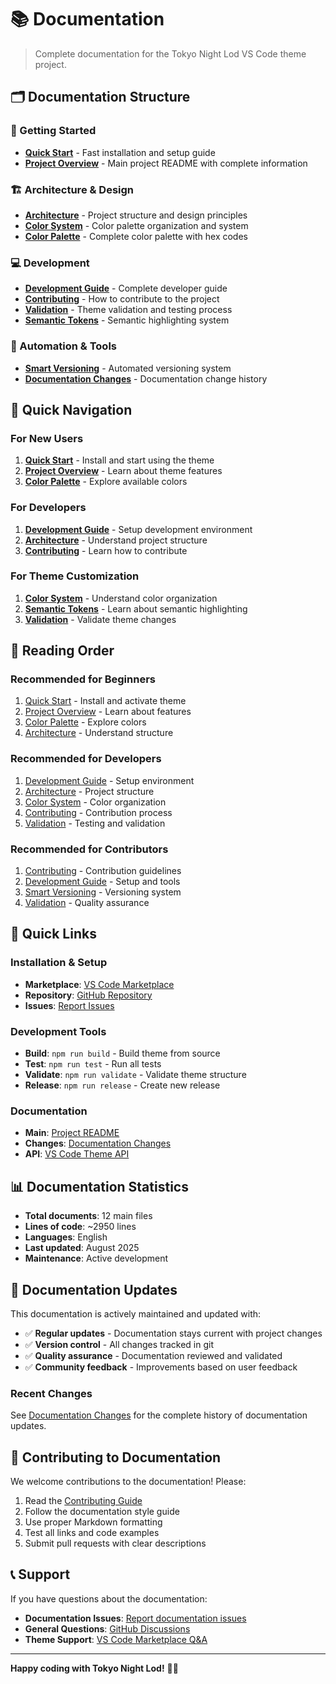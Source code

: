 # 📚 Documentation

> Complete documentation for the Tokyo Night Lod VS Code theme project.

## 🗂️ Documentation Structure

### 🚀 Getting Started

- **[Quick Start](QUICK_START.md)** - Fast installation and setup guide
- **[Project Overview](../README.md)** - Main project README with complete information

### 🏗️ Architecture & Design

- **[Architecture](ARCHITECTURE.md)** - Project structure and design principles
- **[Color System](COLOR_SYSTEM.md)** - Color palette organization and system
- **[Color Palette](COLOR_PALETTE.md)** - Complete color palette with hex codes

### 💻 Development

- **[Development Guide](DEVELOPMENT.md)** - Complete developer guide
- **[Contributing](CONTRIBUTING.md)** - How to contribute to the project
- **[Validation](VALIDATION.md)** - Theme validation and testing process
- **[Semantic Tokens](SEMANTIC_TOKENS.md)** - Semantic highlighting system

### 🤖 Automation & Tools

- **[Smart Versioning](SMART_VERSIONING.md)** - Automated versioning system
- **[Documentation Changes](DOCUMENTATION_CHANGES.md)** - Documentation change history

## 🎯 Quick Navigation

### For New Users

1. **[Quick Start](QUICK_START.md)** - Install and start using the theme
2. **[Project Overview](../README.md)** - Learn about theme features
3. **[Color Palette](COLOR_PALETTE.md)** - Explore available colors

### For Developers

1. **[Development Guide](DEVELOPMENT.md)** - Setup development environment
2. **[Architecture](ARCHITECTURE.md)** - Understand project structure
3. **[Contributing](CONTRIBUTING.md)** - Learn how to contribute

### For Theme Customization

1. **[Color System](COLOR_SYSTEM.md)** - Understand color organization
2. **[Semantic Tokens](SEMANTIC_TOKENS.md)** - Learn about semantic highlighting
3. **[Validation](VALIDATION.md)** - Validate theme changes

## 📖 Reading Order

### Recommended for Beginners

1. [Quick Start](QUICK_START.md) - Install and activate theme
2. [Project Overview](../README.md) - Learn about features
3. [Color Palette](COLOR_PALETTE.md) - Explore colors
4. [Architecture](ARCHITECTURE.md) - Understand structure

### Recommended for Developers

1. [Development Guide](DEVELOPMENT.md) - Setup environment
2. [Architecture](ARCHITECTURE.md) - Project structure
3. [Color System](COLOR_SYSTEM.md) - Color organization
4. [Contributing](CONTRIBUTING.md) - Contribution process
5. [Validation](VALIDATION.md) - Testing and validation

### Recommended for Contributors

1. [Contributing](CONTRIBUTING.md) - Contribution guidelines
2. [Development Guide](DEVELOPMENT.md) - Setup and tools
3. [Smart Versioning](SMART_VERSIONING.md) - Versioning system
4. [Validation](VALIDATION.md) - Quality assurance

## 🔗 Quick Links

### Installation & Setup

- **Marketplace**: [VS Code Marketplace](https://marketplace.visualstudio.com/items?itemName=lod-inc.tokyo-night-lod)
- **Repository**: [GitHub Repository](https://github.com/darqus/tokyo-night-vscode-theme-lod)
- **Issues**: [Report Issues](https://github.com/darqus/tokyo-night-vscode-theme-lod/issues)

### Development Tools

- **Build**: `npm run build` - Build theme from source
- **Test**: `npm run test` - Run all tests
- **Validate**: `npm run validate` - Validate theme structure
- **Release**: `npm run release` - Create new release

### Documentation

- **Main**: [Project README](../README.md)
- **Changes**: [Documentation Changes](DOCUMENTATION_CHANGES.md)
- **API**: [VS Code Theme API](https://code.visualstudio.com/api/references/theme-color)

## 📊 Documentation Statistics

- **Total documents**: 12 main files
- **Lines of code**: ~2950 lines
- **Languages**: English
- **Last updated**: August 2025
- **Maintenance**: Active development

## 🔄 Documentation Updates

This documentation is actively maintained and updated with:

- ✅ **Regular updates** - Documentation stays current with project changes
- ✅ **Version control** - All changes tracked in git
- ✅ **Quality assurance** - Documentation reviewed and validated
- ✅ **Community feedback** - Improvements based on user feedback

### Recent Changes

See [Documentation Changes](DOCUMENTATION_CHANGES.md) for the complete history of documentation updates.

## 🤝 Contributing to Documentation

We welcome contributions to the documentation! Please:

1. Read the [Contributing Guide](CONTRIBUTING.md)
2. Follow the documentation style guide
3. Use proper Markdown formatting
4. Test all links and code examples
5. Submit pull requests with clear descriptions

## 📞 Support

If you have questions about the documentation:

- **Documentation Issues**: [Report documentation issues](https://github.com/darqus/tokyo-night-vscode-theme-lod/issues)
- **General Questions**: [GitHub Discussions](https://github.com/darqus/tokyo-night-vscode-theme-lod/discussions)
- **Theme Support**: [VS Code Marketplace Q&A](https://marketplace.visualstudio.com/items?itemName=lod-inc.tokyo-night-lod&ssr=false#review-details)

---

**Happy coding with Tokyo Night Lod!** 🎨✨
